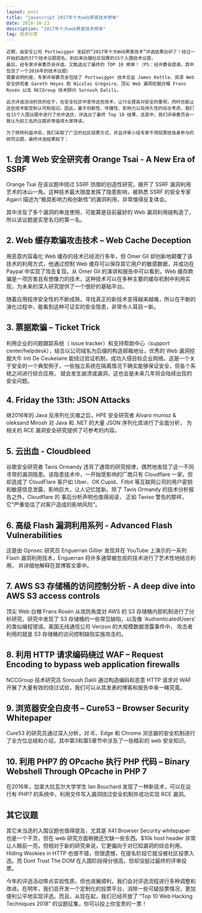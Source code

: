 ```yaml
---
layout: post
title: "javascript 2017年十大web黑客技术榜单"
date: 2018-10-23
description: "2017年十大web黑客技术榜单"
tag: 技术分享
---   
```


    近期，由安全公司 Portswigger 发起的“2017年十大Web黑客技术”评选结果出炉了！经过一开始初选的37个技术议题提名，到后来白帽社区投票的15个入围技术议题，
    最后，经专家评审委员会评选，又甄选出了最终的 TOP 10 榜单！（PS：经评委会提请，其中包含了一个2016年的技术议题）
    需要说明的是，专家评审委员会包括了 Portswigger 技术总监 James Kettle、资深 Web 安全研究者 Gareth Heyes 和 Nicolas Grégoire、顶尖 Web 漏洞挖掘白帽 Frans Rosén 以及 NCCGroup 技术顾问 Soroush Dalili。

    此次评选活动的目的在于，在安全社区中宣传这些技术，让行业提高对安全的重视，同时也能让这些技术能受到认可和铭记。因此，基于创新性、传播性、影响力以及持久性的综合考虑，我们在15个入围议题中进行了优中选优，评选出了最终 Top 10 结果，这其中，我们评审委员会一致认为前三名的议题非常值得大家拜读。

    为了排除利益冲突，我们采取了广泛的社区投票方式，并且评审小组专家不得投票给自身参与的研究议题，最终评选结果如下：



## 1. 台湾 Web 安全研究者 Orange Tsai -  A New Era of SSRF

Orange Tsai 在该议题中绕过 SSRF 防御的创造性研究，揭开了 SSRF 漏洞利用艺术的冰山一角。这种技术最大限度发挥了隐患影响，被熟悉 SSRF 的安全专家 Agarri 描述为“极具影响力和创新性”的漏洞利用，非常值得反复体会。

其中涉及了多个漏洞的串连使用，可能算是目前最好的 Web 漏洞利用链构造了，所以该议题是实至名归的第一名。

## 2. Web 缓存欺骗攻击技术 – Web Cache Deception

 用恶意内容毒化 Web 缓存的技术已经流行多年，但 Omer Gil 却创新地颠覆了该技术的利用方式，他通过控制 Web 缓存可以保存其它用户的敏感数据，并成功在 Paypal 中实现了攻击复现。从 Omer Gil 的演讲和报告中可以看到，Web 缓存欺骗是一项厉害且有想像力的技术，这种技术可以在多种主要的缓存机制中利用实现，为未来的深入研究提供了一个很好的基础平台。

 随着应用程序安全性的不断成熟，寻找真正的新技术变得越来越难，所以在不断的演化过程中，能看到这种可证实的安全隐患，非常令人耳目一新。

## 3. 票据欺骗 – Ticket Trick

  利用企业的问题跟踪系统（ issue tracker）和支持帮助中心（support center/helpdesk），结合以公司域名为后缀的构造邮箱地址，优秀的 Web 漏洞挖掘大牛 Inti De Ceukelaire 能绕过验证机制，成功入侵目标企业网络。这是一个关于安全的一个典型例子，一些独立系统在隔离情况下确实能够保证安全，但各个系统之间进行综合应用，
  就会发生崩溃或漏洞，这也会是未来几年将会陆续出现的安全问题。

## 4. Friday the 13th: JSON Attacks

  继2016年的 Java 反序列化灾难之后，HPE 安全研究者 Alvaro munioz & oleksand Mirosh 对 Java 和 .NET 的大量 JSON 序列化库进行了全面分析，
  为相关的 RCE 漏洞安全研究提供了可参考的内容。

## 5. 云出血 - Cloudbleed

  谷歌安全研究者 Tavis Ormandy 违背了通常的研究规律，偶然地发现了这一不同寻常的漏洞隐患。该隐患技术中，一开始受影响的厂商只有 Cloudflare 一家，但却造成了 CloudFlare 客户如 Uber、OK Cupid、Fitbit 等互联网公司的用户密钥和敏感信息泄露，影响巨大，让人记忆犹新。除了 Tavis Ormandy 的技术分析报告之外，Cloudflare 的 事后分析声明也值得阅读，
  正如 Taviso 警告的那样，它“严重低估了对客户造成的影响风险”。

## 6. 高级 Flash 漏洞利用系列 - Advanced Flash Vulnerabilities

  这是由 Opnsec 研究员 Enguerran Gillier 发现并在 YouTube 上演示的一系列 Flash 漏洞利用技术，Enguerran 将许多通常被忽视的技术进行了艺术性地结合利用，
  并详细地解释在其博客文章中。

## 7. AWS S3 存储桶的访问控制分析 - A deep dive into AWS S3 access controls

  顶尖 Web 白帽 Frans Rosén 从攻防角度对 AWS 的 S3 存储桶内部机制进行了分析研究，研究中发现了 S3 存储桶的一些常见缺陷，以及像 ‘AuthenticatedUsers’ 的类似编程错误。美国无线通信公司 Verizon 的大规模数据泄露事件中，
  攻击者利用的就是 S3 存储桶的访问控制缺陷实施攻击的。

## 8. 利用 HTTP 请求编码绕过 WAF – Request Encoding to bypass web application firewalls

  NCCGroup 技术研究员 Soroush Dalili 通过构造编码和恶意 HTTP 请求对 WAF 开展了大量有效的绕过试验，我们可以从其发表的博客和报告中来一睹究竟。

## 9. 浏览器安全白皮书 – Cure53 – Browser Security Whitepaper

  Cure53 的研究员通过深入分析，对 IE、Edge 和 Chrome 浏览器的安全机制进行了全方位总结和介绍，其中第3和第5章节中涉及了一些精彩的 web 安全知识。

## 10. 利用 PHP7 的 OPcache 执行 PHP 代码 – Binary Webshell Through OPcache in PHP 7

  在2016年，加拿大拉瓦尔大学学生 Ian Bouchard 发现了一种新技术，可以在运行有 PHP7 的系统中，利用文件写入漏洞绕过安全机制并成功实现 RCE 漏洞。

## 其它议题

  其它未当选的入围议题也值得提及，尤其是 X41 Browser Security whitepaper 也是一个干货，但在 web 研究方面稍微还欠缺一些东西。$10k host header 非常让人眼前一亮，但相对于新的研究来说，它更偏向于对已知漏洞的综合利用。 Hiding Wookies in HTTP 也很不错，但很遗憾，在提名阶段它就没被社区投票入选。而 Dont Trust The DOM 在入围阶段得分很高，但却没挺过最终的评审投票。

  今年的评选活动带点实验性质，但也进展顺利，我们会对评选流程进行多种调整和改进。在明年，我们会开发一个定制化的投票平台，消除一些可疑投票情况，更加便利公平地实现评选。而且，从现在起，我们已经开放了 “Top 10 Web Hacking Techniques 2018” 的议题征集，你可以投上你宝贵的一票！